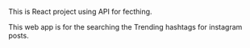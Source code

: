 This is React project using API for fecthing.

This web app is for the searching the Trending hashtags for instagram posts.
